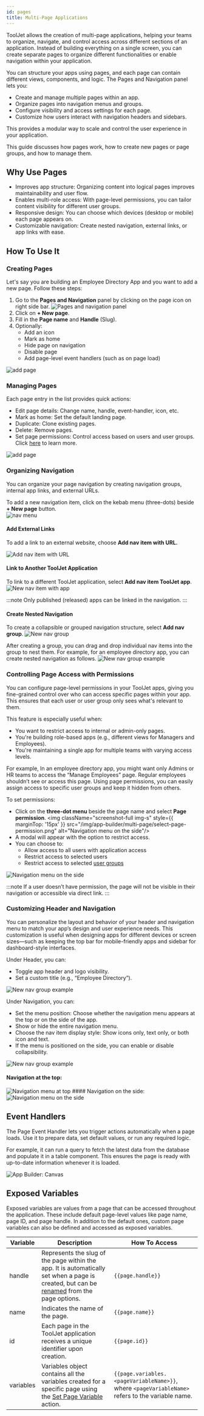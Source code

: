 ```yaml
---
id: pages
title: Multi-Page Applications
---
```


ToolJet allows the creation of multi-page applications, helping your teams to organize, navigate, and control access across different sections of an application. Instead of building everything on a single screen, you can create separate pages to organize different functionalities or enable navigation within your application.

You can structure your apps using pages, and each page can contain different views, components, and logic. The Pages and Navigation panel lets you:
- Create and manage multiple pages within an app.
- Organize pages into navigation menus and groups.
- Configure visibility and access settings for each page.
- Customize how users interact with navigation headers and sidebars.

This provides a modular way to scale and control the user experience in your application.

This guide discusses how pages work, how to create new pages or page groups, and how to manage them.

## Why Use Pages

- Improves app structure: Organizing content into logical pages improves maintainability and user flow.
- Enables multi-role access: With page-level permissions, you can tailor content visibility for different user groups.
- Responsive design: You can choose which devices (desktop or mobile) each page appears on.
- Customizable navigation: Create nested navigation, external links, or app links with ease.

## How To Use It

### Creating Pages

Let's say you are building an Employee Directory App and you want to add a new page. Follow these steps:

1. Go to the **Pages and Navigation** panel by clicking on the page icon on right side bar.
    <img className="screenshot-full img-s" src="/img/app-builder/multi-page/page-properties.png" alt="Pages and navigation panel"/>
2. Click on **+ New page**.
3. Fill in the **Page name** and **Handle** (Slug).
4. Optionally:
    - Add an icon
    - Mark as home
    - Hide page on navigation
    - Disable page
    - Add page-level event handlers (such as on page load)

<img className="screenshot-full img-s" src="/img/app-builder/multi-page/add-page-modal.png" alt="add page"/>

### Managing Pages

Each page entry in the list provides quick actions:

- Edit page details: Change name, handle, event-handler, icon, etc.
- Mark as home: Set the default landing page.
- Duplicate: Clone existing pages.
- Delete: Remove pages.
- Set page permissions: Control access based on users and user groups. Click [here](/docs/app-builder/building-ui/pages#controlling-page-access-with-permissions) to learn more.

<img className="screenshot-full img-s" src="/img/app-builder/multi-page/manage-pages.png" alt="add page"/>

### Organizing Navigation

You can organize your page navigation by creating navigation groups, internal app links, and external URLs. 

To add a new navigation item, click on the kebab menu (three-dots) beside **+ New page** button. <br/>
    <img className="screenshot-full img-s" src="/img/app-builder/multi-page/nav-menu.png" alt="nav menu"/>

#### Add External Links

To add a link to an external website, choose **Add nav item with URL.**

<img className="screenshot-full img-s" src="/img/app-builder/multi-page/nav-url.png" alt="Add nav item with URL"/>

#### Link to Another ToolJet Application

To link to a different ToolJet application, select **Add nav item ToolJet app**.
<img className="screenshot-full img-s" src="/img/app-builder/multi-page/nav-tooljet-app.png" alt="New nav item with app"/>

:::note
Only published (released) apps can be linked in the navigation.
:::

#### Create Nested Navigation

To create a collapsible or grouped navigation structure, select **Add nav group**.
<img className="screenshot-full img-s" src="/img/app-builder/multi-page/nav-group.png" alt="New nav group"/>

After creating a group, you can drag and drop individual nav items into the group to nest them. For example, for an employee directory app, you can create nested navigation as follows.
<img className="screenshot-full img-s" src="/img/app-builder/multi-page/nav-group-example.png" alt="New nav group example"/>

### Controlling Page Access with Permissions

You can configure page-level permissions in your ToolJet apps, giving you fine-grained control over who can access specific pages within your app. This ensures that each user or user group only sees what's relevant to them.

This feature is especially useful when:

- You want to restrict access to internal or admin-only pages.
- You're building role-based apps (e.g., different views for Managers and Employees).
- You're maintaining a single app for multiple teams with varying access levels.

For example, In an employee directory app, you might want only Admins or HR teams to access the “Manage Employees” page. Regular employees shouldn’t see or access this page. Using page permissions, you can easily assign access to specific user groups and keep it hidden from others.

To set permissions:

- Click on the **three-dot menu** beside the page name and select **Page permission**.
    <img className="screenshot-full img-s" style={{ marginTop: '15px' }} src="/img/app-builder/multi-page/select-page-permission.png" alt="Navigation menu on the side"/>
- A modal will appear with the option to restrict access.
- You can choose to:
    - Allow access to all users with application access
    - Restrict access to selected users
    - Restrict access to selected [user groups](/docs/user-management/role-based-access/user-roles)
<img className="screenshot-full img-s" src="/img/app-builder/multi-page/page-permission.png" alt="Navigation menu on the side"/>

:::note
If a user doesn’t have permission, the page will not be visible in their navigation or accessible via direct link.
:::

### Customizing Header and Navigation

You can personalize the layout and behavior of your header and navigation menu to match your app’s design and user experience needs. This customization is useful when designing apps for different devices or screen sizes—such as keeping the top bar for mobile-friendly apps and sidebar for dashboard-style interfaces.

Under Header, you can:
- Toggle app header and logo visibility.
- Set a custom title (e.g., “Employee Directory”).

<img className="screenshot-full img-s" src="/img/app-builder/multi-page/custom-header.png" alt="New nav group example"/>

Under Navigation, you can:
- Set the menu position: Choose whether the navigation menu appears at the top or on the side of the app.
- Show or hide the entire navigation menu.
- Choose the nav item display style: Show icons only, text only, or both icon and text.
- If the menu is positioned on the side, you can enable or disable collapsibility.

<img className="screenshot-full img-s" src="/img/app-builder/multi-page/custom-nav.png" alt="New nav group example"/>

#### Navigation at the top:
<img className="screenshot-full img-full" src="/img/app-builder/multi-page/nav-top.png" alt="Navigation menu at top"/>
#### Navigation on the side:
<img className="screenshot-full img-full" src="/img/app-builder/multi-page/nav-side.png" alt="Navigation menu on the side"/>

## Event Handlers

The Page Event Handler lets you trigger actions automatically when a page loads. Use it to prepare data, set default values, or run any required logic.

For example, it can run a query to fetch the latest data from the database and populate it in a table component. This ensures the page is ready with up-to-date information whenever it is loaded.

<img className="screenshot-full img-l" src="/img/app-builder/multi-page/page-event.png" alt="App Builder: Canvas"/>

## Exposed Variables

Exposed variables are values from a page that can be accessed throughout the application. These include default page-level values like page name, page ID, and page handle. In addition to the default ones, custom page variables can also be defined and accessed as exposed variables.

| Variable  | Description | How To Access |
| ----------- | ----------- | ------------- |
| handle | Represents the slug of the page within the app. It is automatically set when a page is created, but can be [renamed](#handle) from the page options. | `{{page.handle}}`|
| name | Indicates the name of the page. | `{{page.name}}` |
| id | Each page in the ToolJet application receives a unique identifier upon creation. | `{{page.id}}` |
| variables | Variables object contains all the variables created for a specific page using the [Set Page Variable](/docs/actions/set-page-variable) action.  | `{{page.variables.<pageVariableName>}}`, where `<pageVariableName>` refers to the variable name. |

